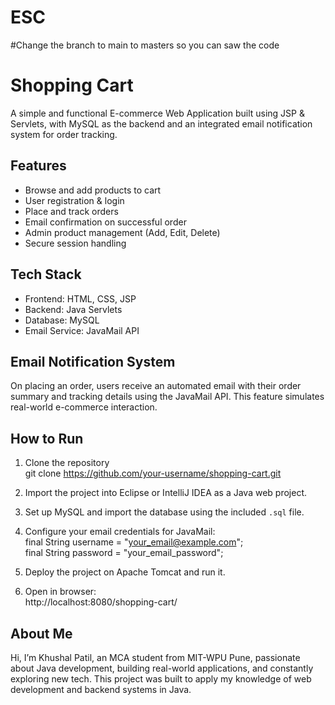 # ESC
#Change the branch to  main to masters so you can saw the code 

Shopping Cart  
=============

A simple and functional E-commerce Web Application built using JSP & Servlets, with MySQL as the backend and an integrated email notification system for order tracking.

Features  
--------

- Browse and add products to cart  
- User registration & login  
- Place and track orders  
- Email confirmation on successful order  
- Admin product management (Add, Edit, Delete)  
- Secure session handling

Tech Stack  
----------

- Frontend: HTML, CSS, JSP  
- Backend: Java Servlets  
- Database: MySQL  
- Email Service: JavaMail API

Email Notification System  
-------------------------

On placing an order, users receive an automated email with their order summary and tracking details using the JavaMail API. This feature simulates real-world e-commerce interaction.

How to Run  
----------

1. Clone the repository  
   git clone https://github.com/your-username/shopping-cart.git

2. Import the project into Eclipse or IntelliJ IDEA as a Java web project.

3. Set up MySQL and import the database using the included `.sql` file.

4. Configure your email credentials for JavaMail:  
   final String username = "your_email@example.com";  
   final String password = "your_email_password";

5. Deploy the project on Apache Tomcat and run it.

6. Open in browser:  
   http://localhost:8080/shopping-cart/



About Me  
--------

Hi, I’m Khushal Patil, an MCA student from MIT-WPU Pune, passionate about Java development, building real-world applications, 
and constantly exploring new tech. This project was built to apply my knowledge of web development and backend systems in Java.
